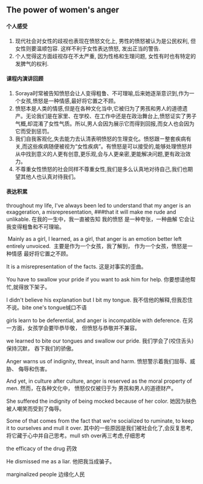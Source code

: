 ## The power of women's anger

#### 个人感受
1. 现代社会对女性的歧视也表现在愤怒文化上, 男性的愤怒被认为是公民权利, 但女性则要温顺包容. 这样不利于女性表达愤怒, 发出正当的警告. 
2. 个人觉得这方面歧视存在不太严重, 因为性格和生理问题, 女性有时也有特定的发脾气的权利.

#### 课程内演讲回顾
1. Soraya时常被告知愤怒会让人变得粗鲁、不可理喻,后来她逐渐意识到,作为一个女孩,愤怒是一种情感,最好将它置之不顾。
2. 愤怒本是人类的情感,但是在各种文化当中,它被归为了男孩和男人的道德遗产。无论我们是在家里、在学校、在工作中还是在政治舞台上,愤怒证实了男子气概,却混淆了女性气质。所以,男人会因为展示它而得到回报,而女人也会因为它而受到惩罚。
3. 我们自我客观化,失去能力去认清表明愤怒的生理变化。愤怒跟ㄧ整套疾病有关,而这些疾病随便被视为“女性疾病”。有愤怒是可以接受的,能够处理愤怒并从中找到意义的人更有创意,更乐观,会与人更亲密,更能解决问题,更有政治效力。
4. 不尊重女性愤怒的社会同样不尊重女性,我们是多么认真地对待自己,我们也期望其他人也认真对待我们。

#### 表达积累
throughout my life, I've always been led to understand that my anger is an exaggeration, a misrepresentation, ###that it will make me rude and unlikable.
在我的一生中，我一直被告知 我的愤怒 是一种夸张，一种曲解 它会让我变得粗鲁和不可理喻。 
 
 Mainly as a girl, I learned, as a girl, that anger is an emotion better left entirely unvoiced. 
 主要是作为一个女孩，我了解到， 作为一个女孩，愤怒是一种情感 最好将它置之不顾。 
 
It is a misrepresentation of the facts.
这是对事实的歪曲。

You have to swallow your pride if you want to ask him for help.
你要想请他帮忙,就得放下架子。

I didn't believe his explanation but I bit my tongue.
我不信他的解释,但我忍住不说。bite one's tongue缄口不语

girls learn to be deferential, and anger is incompatible with deference. 在另一方面，女孩学会要毕恭毕敬， 但愤怒与恭敬并不兼容。

we learned to bite our tongues and swallow our pride.
我们学会了(咬住舌头)保持沉默， 吞下我们的骄傲。

Anger warns us of indignity, threat, insult and harm. 
愤怒警示着我们屈辱、威胁、 侮辱和伤害。 

And yet, in culture after culture, anger is reserved as the moral property  of men.
然而，在各种文化中， 愤怒仅仅被归于为 男孩和男人的道德财产。

She suffered the indignity of being mocked because of her color.
她因为肤色被人嘲笑而受到了侮辱。

Some of that comes from the fact that we're socialized to ruminate, to keep it to ourselves and mull it over.
其中的一些原因是我们被社会化了,会反复思考,将它藏于心中并自己思考。mull sth over再三考虑,仔细思考

the efficacy of the drug
药效

He dismissed me as a liar.
他把我当成骗子。

marginalized people
边缘化人民
